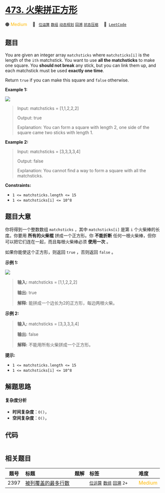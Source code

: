 # [473. 火柴拼正方形](https://leetcode.com/problems/matchsticks-to-square)

🟠 <font color=#ffb800>Medium</font>&emsp; 🔖&ensp; [`位运算`](/leetcode-js/outline/tag/bit-manipulation.md) [`数组`](/leetcode-js/outline/tag/array.md) [`动态规划`](/leetcode-js/outline/tag/dynamic-programming.md) [`回溯`](/leetcode-js/outline/tag/backtracking.md) [`状态压缩`](/leetcode-js/outline/tag/bitmask.md)&emsp; 🔗&ensp;[`LeetCode`](https://leetcode.com/problems/matchsticks-to-square)

## 题目

You are given an integer array `matchsticks` where `matchsticks[i]` is the
length of the `ith` matchstick. You want to use **all the matchsticks** to
make one square. You **should not break** any stick, but you can link them up,
and each matchstick must be used **exactly one time**.

Return `true` if you can make this square and `false` otherwise.



**Example 1:**

![](https://assets.leetcode.com/uploads/2021/04/09/matchsticks1-grid.jpg)

> Input: matchsticks = [1,1,2,2,2]
> 
> Output: true
> 
> Explanation: You can form a square with length 2, one side of the square came two sticks with length 1.

**Example 2:**

> Input: matchsticks = [3,3,3,3,4]
> 
> Output: false
> 
> Explanation: You cannot find a way to form a square with all the matchsticks.

**Constraints:**

  * `1 <= matchsticks.length <= 15`
  * `1 <= matchsticks[i] <= 10^8`


## 题目大意

你将得到一个整数数组 `matchsticks` ，其中 `matchsticks[i]` 是第 `i` 个火柴棒的长度。你要用 **所有的火柴棍**
拼成一个正方形。你 **不能折断** 任何一根火柴棒，但你可以把它们连在一起，而且每根火柴棒必须 **使用一次** 。

如果你能使这个正方形，则返回 `true` ，否则返回 `false` 。



**示例  1:**

![](https://assets.leetcode.com/uploads/2021/04/09/matchsticks1-grid.jpg)

> 
> 
> 
> 
> 
> **输入:** matchsticks = [1,1,2,2,2]
> 
> **输出:** true
> 
> **解释:** 能拼成一个边长为2的正方形，每边两根火柴。
> 
> 

**示例  2:**

> 
> 
> 
> 
> 
> **输入:** matchsticks = [3,3,3,3,4]
> 
> **输出:** false
> 
> **解释:** 不能用所有火柴拼成一个正方形。
> 
> 



**提示:**

  * `1 <= matchsticks.length <= 15`
  * `1 <= matchsticks[i] <= 10^8`


## 解题思路

#### 复杂度分析

- **时间复杂度**：`O()`，
- **空间复杂度**：`O()`，

## 代码

```javascript

```

## 相关题目

<!-- prettier-ignore -->
| 题号 | 标题 | 题解 | 标签 | 难度 |
| :------: | :------ | :------: | :------ | :------ |
| 2397 | [被列覆盖的最多行数](https://leetcode.com/problems/maximum-rows-covered-by-columns) |  |  [`位运算`](/leetcode-js/outline/tag/bit-manipulation.md) [`数组`](/leetcode-js/outline/tag/array.md) [`回溯`](/leetcode-js/outline/tag/backtracking.md) `2+` | <font color=#ffb800>Medium</font> |

<style>
.blue {
    background-color: #096dd9;
    padding: 0.25rem 0.5rem;
    margin: 0;
    font-size: 0.85em;
    border-radius: 3px;
    color: white;
    font-weight: 500;
}
table th:first-of-type { width: 10%; }
table th:nth-of-type(2) { width: 35%; }
table th:nth-of-type(3) { width: 10%; }
table th:nth-of-type(4) { width: 35%; }
table th:nth-of-type(5) { width: 10%; }
</style>
